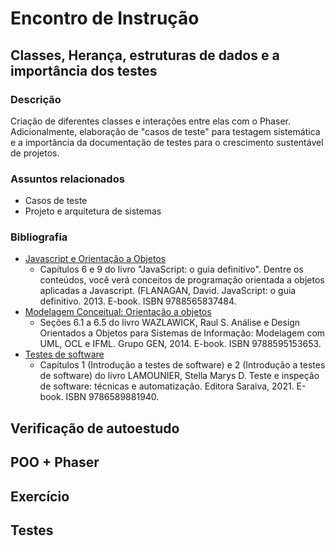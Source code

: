 # Encontro de Instrução

## Classes, Herança, estruturas de dados e a importância dos testes

### Descrição
Criação de diferentes classes e interações entre elas com o Phaser. Adicionalmente, elaboração de "casos de teste" para testagem sistemática e a importância da documentação de testes para o crescimento sustentável de projetos.

### Assuntos relacionados
- Casos de teste
- Projeto e arquitetura de sistemas

### Bibliografia
- [Javascript e Orientação a Objetos](https://integrada.minhabiblioteca.com.br/#/books/9788565837484/)
  - Capítulos 6 e 9 do livro "JavaScript: o guia definitivo". Dentre os conteúdos, você verá conceitos de programação orientada a objetos aplicadas a Javascript. (FLANAGAN, David. JavaScript: o guia definitivo. 2013. E-book. ISBN 9788565837484.
- [Modelagem Conceitual: Orientação a objetos](https://integrada.minhabiblioteca.com.br/#/books/9788595153653/)
  - Seções 6.1 a 6.5 do livro WAZLAWICK, Raul S. Análise e Design Orientados a Objetos para Sistemas de Informação: Modelagem com UML, OCL e IFML. Grupo GEN, 2014. E-book. ISBN 9788595153653.
- [Testes de software](https://integrada.minhabiblioteca.com.br/#/books/9786589881940/)
  - Capítulos 1 (Introdução a testes de software) e 2 (Introdução a testes de software) do livro LAMOUNIER, Stella Marys D. Teste e inspeção de software: técnicas e automatização. Editora Saraiva, 2021. E-book. ISBN 9786589881940.

## Verificação de autoestudo

## POO + Phaser

## Exercício

## Testes

